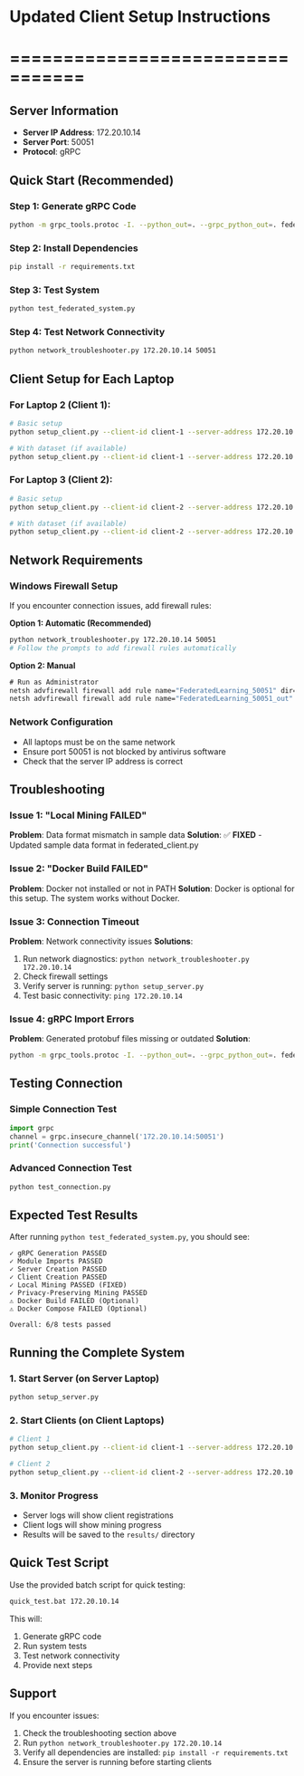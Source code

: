 # Updated Client Setup Instructions
# =================================

## Server Information
- **Server IP Address**: 172.20.10.14
- **Server Port**: 50051
- **Protocol**: gRPC

## Quick Start (Recommended)

### Step 1: Generate gRPC Code
```bash
python -m grpc_tools.protoc -I. --python_out=. --grpc_python_out=. federated_learning.proto
```

### Step 2: Install Dependencies
```bash
pip install -r requirements.txt
```

### Step 3: Test System
```bash
python test_federated_system.py
```

### Step 4: Test Network Connectivity
```bash
python network_troubleshooter.py 172.20.10.14 50051
```

## Client Setup for Each Laptop

### For Laptop 2 (Client 1):
```bash
# Basic setup
python setup_client.py --client-id client-1 --server-address 172.20.10.14

# With dataset (if available)
python setup_client.py --client-id client-1 --server-address 172.20.10.14 --dataset-path generated_foodmart_dataset.csv
```

### For Laptop 3 (Client 2):
```bash
# Basic setup
python setup_client.py --client-id client-2 --server-address 172.20.10.14

# With dataset (if available)
python setup_client.py --client-id client-2 --server-address 172.20.10.14 --dataset-path client2_foodmart_dataset.csv
```

## Network Requirements

### Windows Firewall Setup
If you encounter connection issues, add firewall rules:

**Option 1: Automatic (Recommended)**
```bash
python network_troubleshooter.py 172.20.10.14 50051
# Follow the prompts to add firewall rules automatically
```

**Option 2: Manual**
```cmd
# Run as Administrator
netsh advfirewall firewall add rule name="FederatedLearning_50051" dir=in action=allow protocol=TCP localport=50051
netsh advfirewall firewall add rule name="FederatedLearning_50051_out" dir=out action=allow protocol=TCP localport=50051
```

### Network Configuration
- All laptops must be on the same network
- Ensure port 50051 is not blocked by antivirus software
- Check that the server IP address is correct

## Troubleshooting

### Issue 1: "Local Mining FAILED"
**Problem**: Data format mismatch in sample data
**Solution**: ✅ **FIXED** - Updated sample data format in federated_client.py

### Issue 2: "Docker Build FAILED"
**Problem**: Docker not installed or not in PATH
**Solution**: Docker is optional for this setup. The system works without Docker.

### Issue 3: Connection Timeout
**Problem**: Network connectivity issues
**Solutions**:
1. Run network diagnostics: `python network_troubleshooter.py 172.20.10.14`
2. Check firewall settings
3. Verify server is running: `python setup_server.py`
4. Test basic connectivity: `ping 172.20.10.14`

### Issue 4: gRPC Import Errors
**Problem**: Generated protobuf files missing or outdated
**Solution**:
```bash
python -m grpc_tools.protoc -I. --python_out=. --grpc_python_out=. federated_learning.proto
```

## Testing Connection

### Simple Connection Test
```python
import grpc
channel = grpc.insecure_channel('172.20.10.14:50051')
print('Connection successful')
```

### Advanced Connection Test
```bash
python test_connection.py
```

## Expected Test Results

After running `python test_federated_system.py`, you should see:
```
✓ gRPC Generation PASSED
✓ Module Imports PASSED
✓ Server Creation PASSED
✓ Client Creation PASSED
✓ Local Mining PASSED (FIXED)
✓ Privacy-Preserving Mining PASSED
⚠ Docker Build FAILED (Optional)
⚠ Docker Compose FAILED (Optional)

Overall: 6/8 tests passed
```

## Running the Complete System

### 1. Start Server (on Server Laptop)
```bash
python setup_server.py
```

### 2. Start Clients (on Client Laptops)
```bash
# Client 1
python setup_client.py --client-id client-1 --server-address 172.20.10.14

# Client 2  
python setup_client.py --client-id client-2 --server-address 172.20.10.14
```

### 3. Monitor Progress
- Server logs will show client registrations
- Client logs will show mining progress
- Results will be saved to the `results/` directory

## Quick Test Script

Use the provided batch script for quick testing:
```bash
quick_test.bat 172.20.10.14
```

This will:
1. Generate gRPC code
2. Run system tests
3. Test network connectivity
4. Provide next steps

## Support

If you encounter issues:
1. Check the troubleshooting section above
2. Run `python network_troubleshooter.py 172.20.10.14`
3. Verify all dependencies are installed: `pip install -r requirements.txt`
4. Ensure the server is running before starting clients 